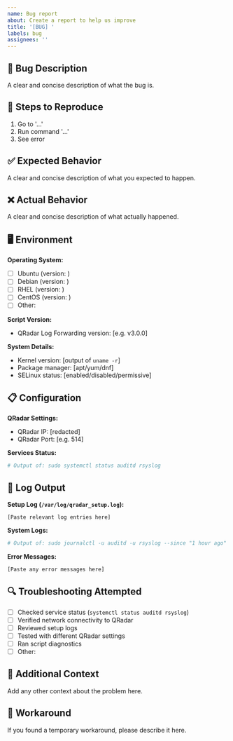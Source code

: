 ```yaml
---
name: Bug report
about: Create a report to help us improve
title: '[BUG] '
labels: bug
assignees: ''
---
```


## 🐛 Bug Description

A clear and concise description of what the bug is.

## 🔄 Steps to Reproduce

1. Go to '...'
2. Run command '...'
3. See error

## ✅ Expected Behavior

A clear and concise description of what you expected to happen.

## ❌ Actual Behavior

A clear and concise description of what actually happened.

## 🖥️ Environment

**Operating System:**
- [ ] Ubuntu (version: )
- [ ] Debian (version: )
- [ ] RHEL (version: )
- [ ] CentOS (version: )
- [ ] Other: 

**Script Version:**
- QRadar Log Forwarding version: [e.g. v3.0.0]

**System Details:**
- Kernel version: [output of `uname -r`]
- Package manager: [apt/yum/dnf]
- SELinux status: [enabled/disabled/permissive]

## 📋 Configuration

**QRadar Settings:**
- QRadar IP: [redacted]
- QRadar Port: [e.g. 514]

**Services Status:**
```bash
# Output of: sudo systemctl status auditd rsyslog
```

## 📝 Log Output

**Setup Log (`/var/log/qradar_setup.log`):**
```
[Paste relevant log entries here]
```

**System Logs:**
```bash
# Output of: sudo journalctl -u auditd -u rsyslog --since "1 hour ago"
```

**Error Messages:**
```
[Paste any error messages here]
```

## 🔍 Troubleshooting Attempted

- [ ] Checked service status (`systemctl status auditd rsyslog`)
- [ ] Verified network connectivity to QRadar
- [ ] Reviewed setup logs
- [ ] Tested with different QRadar settings
- [ ] Ran script diagnostics
- [ ] Other: 

## 📎 Additional Context

Add any other context about the problem here.

## 🔧 Workaround

If you found a temporary workaround, please describe it here.